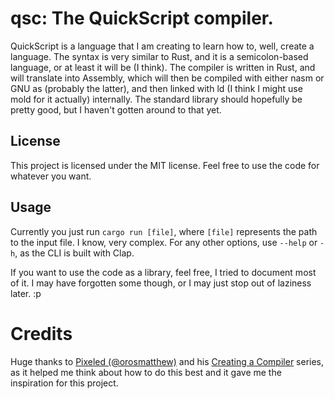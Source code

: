 # qsc: The QuickScript compiler.

QuickScript is a language that I am creating to learn how to, well, create a language.
The syntax is very similar to Rust, and it is a semicolon-based language, or at least it will be (I think). The compiler is written in Rust, and will translate into Assembly, which will then be compiled with either nasm or GNU as (probably the latter), and then linked with ld (I think I might use mold for it actually) internally. The standard library should hopefully be pretty good, but I haven't gotten around to that yet.

## License

This project is licensed under the MIT license. Feel free to use the code for whatever you want.

## Usage

Currently you just run `cargo run [file]`, where `[file]` represents the path to the input file. I know, very complex. For any other options, use `--help` or `-h`, as the CLI is built with Clap.

If you want to use the code as a library, feel free, I tried to document most of it. I may have forgotten some though, or I may just stop out of laziness later. :p

# Credits

Huge thanks to [Pixeled (@orosmatthew)](https://github.com/orosmatthew) and his [Creating a Compiler](https://www.youtube.com/playlist?list=PLUDlas_Zy_qC7c5tCgTMYq2idyyT241qs) series, as it helped me think about how to do this best and it gave me the inspiration for this project.
